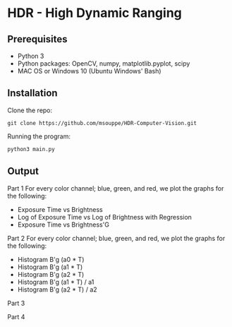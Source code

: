# HDR - High Dynamic Ranging

## Prerequisites
- Python 3 
- Python packages: OpenCV, numpy, matplotlib.pyplot, scipy
- MAC OS or Windows 10 (Ubuntu Windows' Bash)

## Installation 
Clone the repo:
``` 
git clone https://github.com/msouppe/HDR-Computer-Vision.git
```

Running the program:
```bash
python3 main.py 
```
  
## Output
Part 1
For every color channel; blue, green, and red, we plot the graphs for the following:  
- Exposure Time vs Brightness  
- Log of Exposure Time vs Log of Brightness with Regression  
- Exposure Time vs Brightness'G  
  
Part 2
For every color channel; blue, green, and red, we plot the graphs for the following:     
- Histogram B'g (a0 * T)   
- Histogram B'g (a1 * T)   
- Histogram B'g (a2 * T)     
- Histogram B'g (a1 * T) / a1      
- Histogram B'g (a2 * T) / a2     
  
Part 3

Part 4
